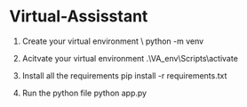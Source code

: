 # Virtual-Assisstant

1. Create your virtual environment \\
   python -m venv <name of your virtual environment say VA_env>

2. Acitvate your virtual environment
   .\VA_env\Scripts\activate

3. Install all the requirements
   pip install -r requirements.txt

4. Run the python file
   python app.py
   
